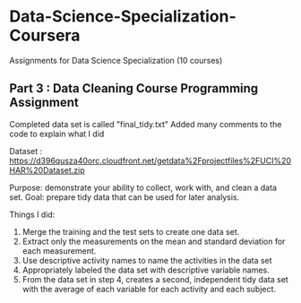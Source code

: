 # Data-Science-Specialization-Coursera
Assignments for Data Science Specialization (10 courses)

Part 3 : Data Cleaning Course 
Programming Assignment
----------------------
Completed data set is called "final_tidy.txt"
Added many comments to the code to explain what I did

Dataset : https://d396qusza40orc.cloudfront.net/getdata%2Fprojectfiles%2FUCI%20HAR%20Dataset.zip

Purpose: demonstrate your ability to collect, work with, and clean a data set. 
Goal: prepare tidy data that can be used for later analysis.

Things I did:
1. Merge the training and the test sets to create one data set.
2. Extract only the measurements on the mean and standard deviation for each measurement.
3. Use descriptive activity names to name the activities in the data set
4. Appropriately labeled the data set with descriptive variable names.
5. From the data set in step 4, creates a second, independent tidy data set with the
   average of each variable for each activity and each subject.
